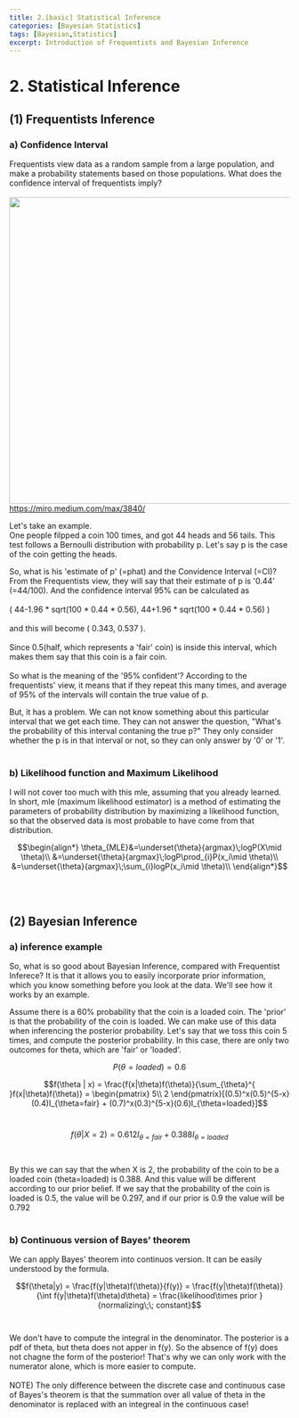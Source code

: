 ```yaml
---
title: 2.[basic] Statistical Inference
categories: [Bayesian Statistics]
tags: [Bayesian,Statistics]
excerpt: Introduction of Frequentists and Bayesian Inference
---
```

<script src="https://cdn.mathjax.org/mathjax/latest/MathJax.js?config=TeX-AMS-MML_HTMLorMML" type="text/javascript"></script>


# 2. Statistical Inference

## (1) Frequentists Inference
### a) Confidence Interval
Frequentists view data as a random sample from a large population, and make a probability statements based on those populations.
What does the confidence interval of frequentists imply?
<br>
<br>
<img src="https://miro.medium.com/max/3840/1*qSCzTfliGMCcPfIQcGIAJw.jpeg" width="550" /> <br>
https://miro.medium.com/max/3840/


Let's take an example. <br>
One people filpped a coin 100 times, and got 44 heads and 56 tails. This test
follows a Bernoulli distribution with probability p. 
Let's say p is the case of the coin getting the heads.
<br>

So, what is his 'estimate of p' (=phat) and the Convidence Interval (=CI)? <br>
From the Frequentists view, they will say that their estimate of p is '0.44' (=44/100).
And the confidence interval 95% can be calculated as 
<br>
<br>
( 44-1.96 \* sqrt(100 \* 0.44 \* 0.56), 44+1.96 \* sqrt(100 \* 0.44 \* 0.56) ) 
<br>
<br>
and this will become ( 0.343, 0.537 ).
<br>
<br>
Since 0.5(half, which represents a 'fair' coin) is inside this interval, which makes them say
that this coin is a fair coin.
<br>
<br>
So what is the meaning of the '95% confident'?
According to the frequentists' view, it means that if they repeat this many times, and average of
95% of the intervals will contain the true value of p. 
<br>

But, it has a problem. We can not know something about
this particular interval that we get each time. They can not answer the question, "What's the probability of
this interval contaning the true p?" They only consider whether the p is in that interval or not, so they can only answer by '0' or '1'.
<br>
<br>

### b) Likelihood function and Maximum Likelihood
I will not cover too much with this mle, assuming that you already learned. <br>
In short, mle (maximum likelihood estimator) is a method of estimating the parameters of probability distribution 
by maximizing a likelihood function, so that the observed data is most probable to have come from that distribution.
<br>

$$\begin{align*}
   \theta_{MLE}&=\underset{\theta}{argmax}\;logP(X\mid \theta)\\
&=\underset{\theta}{argmax}\;logP\prod_{i}P(x_i\mid \theta)\\  
&=\underset{\theta}{argmax}\;\sum_{i}logP(x_i\mid \theta)\\
\end{align*}$$

<br>
<br>

## (2) Bayesian Inference

### a) inference example
So, what is so good about Bayesian Inference, compared with Frequentist Inferece? It is that it allows you to easily incorporate prior information, which you know something before you look at the data. We'll see how it works by an example.
<br>

Assume there is a 60% probability that the coin is a loaded coin. The 'prior' is that the probability of the coin is loaded. We can make use of this data when inferencing the posterior probability. Let's say that we toss this coin 5 times, and compute 
the posterior probability. In this case, there are only two outcomes for theta, which are 'fair' or 'loaded'.
<br>

$$P(\theta = loaded) = 0.6$$


$$f(\theta | x) = \frac{f(x|\theta)f(\theta)}{\sum_{\theta}^{ }f(x|\theta)f(\theta)} = \begin{pmatrix} 5\\ 2 \end{pmatrix}[(0.5)^x(0.5)^{5-x}(0.4)I_{\theta=fair} + (0.7)^x(0.3)^{5-x}(0.6)I_{\theta=loaded}]$$
<br>

$$f(\theta|X=2) = 0.612I_{\theta=fair} + 0.388I_{\theta=loaded}$$
<br>
<br>
By this we can say that the when X is 2, the probability of the coin to be a loaded coin (theta=loaded) is 0.388.
And this value will be different according to our prior belief. If we say that the probability of the coin is loaded is 0.5, the value will be 0.297, and if our prior is 0.9 the value will be 0.792
<br>
<br>
### b) Continuous version of Bayes' theorem
We can apply Bayes' theorem into continuos version. It can be easily understood by the formula.
<br>

$$f(\theta|y) = \frac{f(y|\theta)f(\theta)}{f(y)} = \frac{f(y|\theta)f(\theta)}{\int f(y|\theta)f(\theta)d\theta} = \frac{likelihood\times prior }{normalizing\;\; constant}$$
<br>
<br>
We don't have to compute the integral in the denominator. The posterior is a pdf of theta, but theta does not apper in f(y). So the absence of f(y) does not chagne the form of the posterior! That's why we can only work with the numerator alone, which is more easier to compute.
<br>
<br>
NOTE) The only difference between the discrete case and continuous case of Bayes's theorem is that the summation over all value of theta in the denominator is replaced with an integreal in the continuous case!
